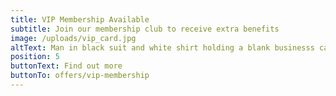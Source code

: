 ```yaml
---
title: VIP Membership Available
subtitle: Join our membership club to receive extra benefits
image: /uploads/vip_card.jpg
altText: Man in black suit and white shirt holding a blank businesss card
position: 5
buttonText: Find out more
buttonTo: offers/vip-membership
---
```

